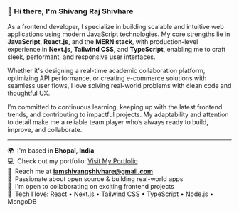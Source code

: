 ### 👋 Hi there, I'm Shivang Raj Shivhare

As a frontend developer, I specialize in building scalable and intuitive web applications using modern JavaScript technologies. My core strengths lie in **JavaScript**, **React.js**, and the **MERN stack**, with production-level experience in **Next.js**, **Tailwind CSS**, and **TypeScript**, enabling me to craft sleek, performant, and responsive user interfaces.

Whether it's designing a real-time academic collaboration platform, optimizing API performance, or creating e-commerce solutions with seamless user flows, I love solving real-world problems with clean code and thoughtful UX.

I’m committed to continuous learning, keeping up with the latest frontend trends, and contributing to impactful projects. My adaptability and attention to detail make me a reliable team player who’s always ready to build, improve, and collaborate.

---

🌍  I'm based in **Bhopal, India**  
💻  Check out my portfolio: [Visit My Portfolio](#)  
📧  Reach me at **iamshivangshivhare@gmail.com**  
🧠  Passionate about open source & building real-world apps  
🤝  I'm open to collaborating on exciting frontend projects  
🚀  Tech I love: React • Next.js • Tailwind CSS • TypeScript • Node.js • MongoDB
